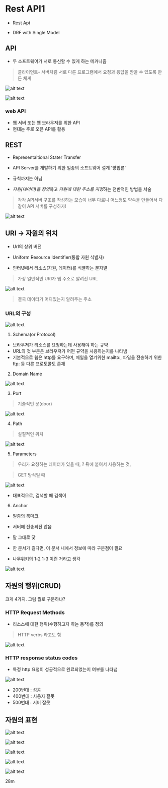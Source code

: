 # Rest API1

- Rest Api

- DRF with Single Model

## API

- 두 소프트웨어가 서로 통신할 수 있게 하는 메커니즘

> 클라이언트- 서버처럼 서로 다른 프로그램에서 요청과 응답을 받을 수 있도록 만든 체계

![alt text](image-157.png)

![alt text](image-158.png)

### web API

- 웹 서버 또는 웹 브라우저를 위한 API
- 현대는 주로 오픈 API를 활용

## REST

- Representaitional Stater Transfer
- API Server를 개발하기 위한 일종의 소프트웨어 설계 '방법론'
- 규칙까지는 아님

- *자원(데이터)을 정의*하고 *자원에 대한 주소를 지정*하는 전반적인 방법을 서술

> 각각 API서버 구조를 작성하는 모습이 너무 다르니 어느정도 약속을 만들어서 다같이 API 서버를 구성하자!

![alt text](image-159.png)

## URI -> 자원의 위치

- Url의 상위 버전
- Uniform Resource Identifier(통합 자원 식별자)

- 인터넷에서 리소스(자원, 데이터)를 식별하는 문자열

> 가장 일반적인 URI가 웹 주소로 알려진 URL

![alt text](image-160.png)

> 결국 데이터가 어디있는지 알려주는 주소

### URL의 구성

![alt text](image-161.png)

1. Schema(or Protocol)

- 브라우저가 리소스를 요청하는데 사용해야 하는 규약
- URL의 첫 부분은 브라우저가 어떤 규약을 사용하는지를 나타냄
- 기본적으로 웹은 http를 요구하며, 메일을 열기위한 mailto:, 파일을 전송하기 위한 ftp: 등 다른 프로토콜도 존재

2. Domain Name

![alt text](image-162.png)

3. Port

> 기술적인 문(door)

![alt text](image-163.png)

4. Path

> 실질적인 위치

![alt text](image-164.png)

5. Parameters

> 우리가 요청하는 데이터가 있을 때, ? 뒤에 붙여서 사용하는 것,

> GET 방식일 때

![alt text](image-165.png)

- 대표적으로, 검색할 때 검색어

6. Anchor

- 일종의 북마크.
- 서버에 전송되진 않음
- 말 그대로 닻

- 한 문서가 길다면, 이 문서 내에서 정보에 따라 구분점이 필요
- 나무위키의 1-2 1-3 이런 거라고 생각

![alt text](image-166.png)

## 자원의 행위(CRUD)

크게 4가지. 그럼 뭘로 구분하냐?

### HTTP Request Methods

- 리소스에 대한 행위(수행하고자 하는 동작)를 정의

> HTTP verbs 라고도 함

![alt text](image-167.png)

### HTTP response status codes

- 특정 http 요청이 성공적으로 완료되었는지 여부를 나타냄

![alt text](image-168.png)

- 200번대 : 성공
- 400번대 : 사용자 잘못
- 500번대 : 서버 잘못

## 자원의 표현

![alt text](image-169.png)

![alt text](image-170.png)

![alt text](image-171.png)

![alt text](image-172.png)

![alt text](image-173.png)

28m
